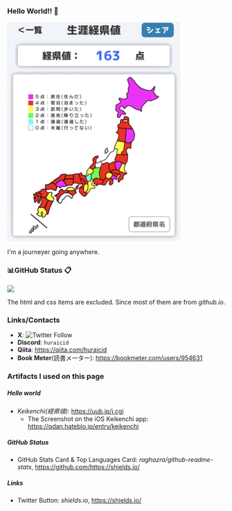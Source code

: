 ### Hello World!! 👋
<img width="400" alt="keikenchi" src="./keikenchi.jpg">

I'm a journeyer going anywhere.



### 📊GitHub Status 📋
<!-- Repository Status -->
<!-- 
<a href="https://github.com/huraicid/github-readme-stats">
  <img align="center" src="https://github-readme-stats.vercel.app/api?username=huraicid&hide=stars,prs,contribs&theme=tokyonight" />
</a>
-->
<!-- Source Code Statistics -->
<a href="https://github.com/huraicid/">
  <img align="center" src="https://github-readme-stats.vercel.app/api/top-langs/?username=huraicid&layout=compact&theme=tokyonight&hide=HTML,css" />
</a>


The html and css items are excluded. Since most of them are from *github.io*.


### Links/Contacts
- **X**: ![Twitter Follow](https://img.shields.io/twitter/follow/huraicid)
- **Discord**: `huraicid`
- **Qiita**: https://qiita.com/huraicid
- **Book Meter**(読書メーター): https://bookmeter.com/users/954631



### Artifacts I used on this page
##### Hello world
- *Keikenchi(経県値)*: https://uub.jp/j.cgi
  - The Screenshot on the iOS Keikenchi app: https://qdan.hateblo.jp/entry/keikenchi
##### GitHub Status
- GitHub Stats Card & Top Languages Card: *raghazra/github-readme-stats*, https://github.com/https://shields.io/
##### Links
- Twitter Button: *shields.io*, https://shields.io/ 



<!--
**huraicid/huraicid** is a ✨ _special_ ✨ repository because its `README.md` (this file) appears on your GitHub profile.

Here are some ideas to get you started:

- 🔭 I’m currently working on ...
- 🌱 I’m currently learning ...
- 👯 I’m looking to collaborate on ...
- 🤔 I’m looking for help with ...
- 💬 Ask me about ...
- 📫 How to reach me: ...
- 😄 Pronouns: ...
- ⚡ Fun fact: ...
-->
